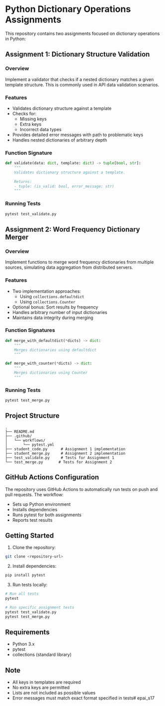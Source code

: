 # Python Dictionary Operations Assignments

This repository contains two assignments focused on dictionary operations in Python:

## Assignment 1: Dictionary Structure Validation

### Overview
Implement a validator that checks if a nested dictionary matches a given template structure. This is commonly used in API data validation scenarios.

### Features
- Validates dictionary structure against a template
- Checks for:
  - Missing keys
  - Extra keys
  - Incorrect data types
- Provides detailed error messages with path to problematic keys
- Handles nested dictionaries of arbitrary depth

### Function Signature
```python
def validate(data: dict, template: dict) -> tuple[bool, str]:
    """
    Validates dictionary structure against a template.
    
    Returns:
    - tuple: (is_valid: bool, error_message: str)
    """
```

### Running Tests
```bash
pytest test_validate.py
```

## Assignment 2: Word Frequency Dictionary Merger

### Overview
Implement functions to merge word frequency dictionaries from multiple sources, simulating data aggregation from distributed servers.

### Features
- Two implementation approaches:
  - Using `collections.defaultdict`
  - Using `collections.Counter`
- Optional bonus: Sort results by frequency
- Handles arbitrary number of input dictionaries
- Maintains data integrity during merging

### Function Signatures
```python
def merge_with_defaultdict(*dicts) -> dict:
    """
    Merges dictionaries using defaultdict
    """

def merge_with_counter(*dicts) -> dict:
    """
    Merges dictionaries using Counter
    """
```

### Running Tests
```bash
pytest test_merge.py
```

## Project Structure
```
.
├── README.md
├── .github/
│   └── workflows/
│       └── pytest.yml
├── student_code.py      # Assignment 1 implementation
├── student_merge.py     # Assignment 2 implementation
├── test_validate.py     # Tests for Assignment 1
└── test_merge.py       # Tests for Assignment 2
```

## GitHub Actions Configuration
The repository uses GitHub Actions to automatically run tests on push and pull requests. The workflow:
- Sets up Python environment
- Installs dependencies
- Runs pytest for both assignments
- Reports test results

## Getting Started

1. Clone the repository:
```bash
git clone <repository-url>
```

2. Install dependencies:
```bash
pip install pytest
```

3. Run tests locally:
```bash
# Run all tests
pytest

# Run specific assignment tests
pytest test_validate.py
pytest test_merge.py
```

## Requirements
- Python 3.x
- pytest
- collections (standard library)

## Note
- All keys in templates are required
- No extra keys are permitted
- Lists are not included as possible values
- Error messages must match exact format specified in tests# epai_s17
